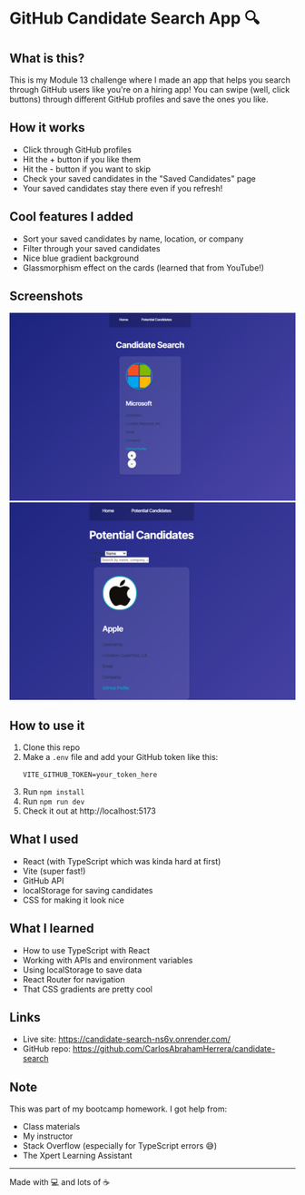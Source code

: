 # GitHub Candidate Search App 🔍

## What is this?
This is my Module 13 challenge where I made an app that helps you search through GitHub users like you're on a hiring app! You can swipe (well, click buttons) through different GitHub profiles and save the ones you like.

## How it works
- Click through GitHub profiles
- Hit the + button if you like them
- Hit the - button if you want to skip
- Check your saved candidates in the "Saved Candidates" page
- Your saved candidates stay there even if you refresh!

## Cool features I added
- Sort your saved candidates by name, location, or company
- Filter through your saved candidates
- Nice blue gradient background
- Glassmorphism effect on the cards (learned that from YouTube!)

## Screenshots
![Screenshot](/public/main-page.png)
![Screenshot](/public/saved-candidates.png)


## How to use it
1. Clone this repo
2. Make a `.env` file and add your GitHub token like this:
   ```
   VITE_GITHUB_TOKEN=your_token_here
   ```
3. Run `npm install`
4. Run `npm run dev`
5. Check it out at http://localhost:5173

## What I used
- React (with TypeScript which was kinda hard at first)
- Vite (super fast!)
- GitHub API
- localStorage for saving candidates
- CSS for making it look nice

## What I learned
- How to use TypeScript with React
- Working with APIs and environment variables
- Using localStorage to save data
- React Router for navigation
- That CSS gradients are pretty cool

## Links
- Live site: https://candidate-search-ns6v.onrender.com/
- GitHub repo: https://github.com/CarlosAbrahamHerrera/candidate-search

## Note
This was part of my bootcamp homework. I got help from:
- Class materials
- My instructor
- Stack Overflow (especially for TypeScript errors 😅)
- The Xpert Learning Assistant

---
Made with 💻 and lots of ☕